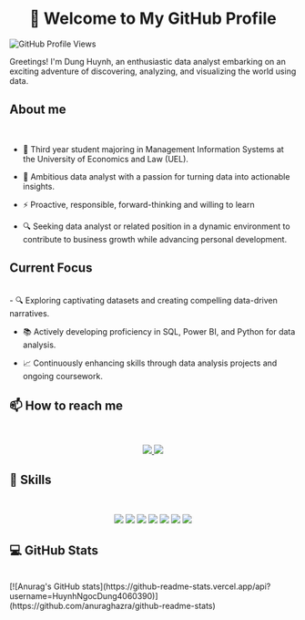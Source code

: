 <h1 align ="center"> 👋 Welcome to My GitHub Profile</h1>

![GitHub Profile Views](https://komarev.com/ghpvc/?username=HuynhNgocDung4060390&color=blue&style=for-the-badge)

Greetings! I'm Dung Huynh, an enthusiastic data analyst embarking on an exciting adventure of discovering, analyzing, and visualizing the world using data.

<h2>About me</h2>
<br />

- 📖 Third year student majoring in Management Information Systems at the University of Economics and Law (UEL).

- 🌱 Ambitious data analyst with a passion for turning data into actionable insights.
  
- ⚡ Proactive, responsible, forward-thinking and willing to learn
  
- 🔍 Seeking data analyst or related position in a dynamic environment to contribute to business growth while advancing personal development.

<h2>Current Focus</h2>
<br/>
- 🔍 Exploring captivating datasets and creating compelling data-driven narratives.

- 📚 Actively developing proficiency in SQL, Power BI, and Python for data analysis.

- 📈 Continuously enhancing skills through data analysis projects and ongoing coursework.

<h2>📫 How to reach me</h2>
<br />
<p align="center">
  <a href="https://www.linkedin.com/in/huynhdung23/" target="_blank">
    <img src="https://img.icons8.com/fluent/48/000000/linkedin.png"/>
  </a> 
  <a href="mailto:huynhdung4032@gmail.com" alt="Email">
    <img src="https://img.icons8.com/fluent/48/000000/mailing.png"/>
  </a>
</p>

<h2> 🔭 Skills</h2>
<br />
<p align="center">
  <img src="https://img.icons8.com/color/48/000000/microsoft-sql-server.png"/>
  <img src="https://img.icons8.com/color/48/000000/mysql-logo.png"/>
  <img src="https://img.icons8.com/color/48/000000/mongodb.png"/>
  <img src="https://img.icons8.com/color/48/000000/github-2.png"/>
  <img src="https://img.icons8.com/color/48/000000/visual-studio-code-2019.png"/>
  <img src="https://img.icons8.com/color/48/null/visual-studio--v2.png"/>
  <img src="https://img.icons8.com/color/48/000000/trello.png"/>
</p>

<h2> 💻 GitHub Stats</h2>
<br />
[![Anurag's GitHub stats](https://github-readme-stats.vercel.app/api?username=HuynhNgocDung4060390)](https://github.com/anuraghazra/github-readme-stats)



